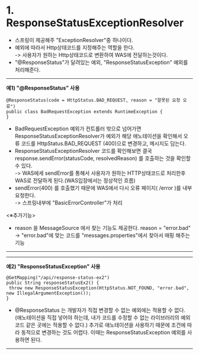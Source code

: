 __1. ResponseStatusExceptionResolver__
========================================
- 스프링이 제공해주 "ExceptionResolver"중 하나이다.
- 예외에 따라서 Http상태코드를 지정해주는 역할을 한다.        
-> 사용자가 원하는 Http상태코드로 변환하여 WAS에 전달하는것이다.              
- "@ResponseStatus"가 달려있는 예외, "ResponseStatusException" 예외를 처리해준다.

------------------------------
__예1) "@ResponseStatus" 사용__
```
@ResponseStatus(code = HttpStatus.BAD_REQUEST, reason = "잘못된 요청 오류")
public class BadRequestException extends RuntimeException {
}
```
- BadRequestException 예외가 컨트롤러 밖으로 넘어가면 ResponseStatusExceptionResolver가 예외가 해당 애노테이션을 확인해서 오류 코드를 HttpStatus.BAD_REQUEST (400)으로 변경하고, 메시지도 담는다.
- ResponseStatusExceptionResolver 코드를 확인해보면 결국 response.sendError(statusCode, resolvedReason) 를 호출하는 것을 확인할 수 있다.            
-> WAS에세 sendError를 통해서 사용자가 원하는 HTTP상태코드로 처리한후 WAS로 전달하게 된다.(WAS입장에서는 정상적인 흐름)          
- sendError(400) 를 호출했기 때문에 WAS에서 다시 오류 페이지( /error )를 내부 요청한다.           
-> 스프링내부에 "BasicErrorController"가 처리           


<※추가기능>
- reason 을 MessageSource 에서 찾는 기능도 제공한다. reason = "error.bad"
-> "error.bad"에 맞는 코드를 "messages.properties"에서 찾아서 매핑 해주는 기능
-------------------------------

----------------------------
__예2) "ResponseStatusException" 사용__
```
@GetMapping("/api/response-status-ex2")
public String responseStatusEx2() {
 throw new ResponseStatusException(HttpStatus.NOT_FOUND, "error.bad", new IllegalArgumentException());
}
```
- @ResponseStatus 는 개발자가 직접 변경할 수 없는 예외에는 적용할 수 없다. (애노테이션을 직접 넣어야 하는데, 내가 코드를 수정할 수 없는 라이브러리의 예외 코드 같은 곳에는 적용할 수 없다.) 추가로 애노테이션을 사용하기 때문에 조건에 따라 동적으로 변경하는 것도 어렵다. 이때는 ResponseStatusException 예외를 사용하면 된다.    
--------------------------------------------------------
